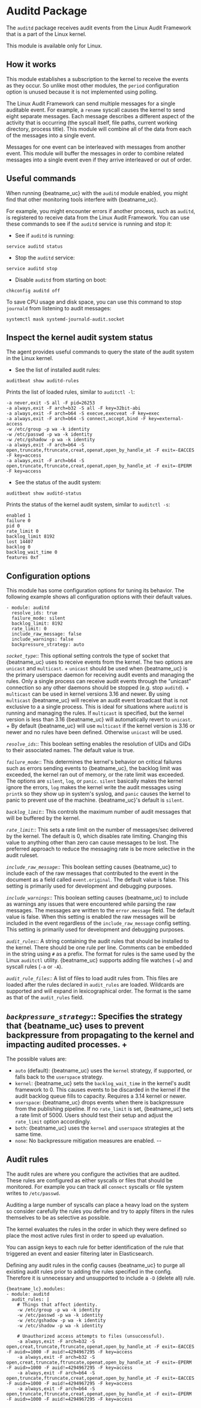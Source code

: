 # Auditd Package

The `auditd` package receives audit events from the Linux Audit Framework that
is a part of the Linux kernel.

This module is available only for Linux.


## How it works

This module establishes a subscription to the kernel to receive the events
as they occur. So unlike most other modules, the `period` configuration
option is unused because it is not implemented using polling.

The Linux Audit Framework can send multiple messages for a single auditable
event. For example, a `rename` syscall causes the kernel to send eight separate
messages. Each message describes a different aspect of the activity that is
occurring (the syscall itself, file paths, current working directory, process
title). This module will combine all of the data from each of the messages
into a single event.

Messages for one event can be interleaved with messages from another event. This
module will buffer the messages in order to combine related messages into a
single event even if they arrive interleaved or out of order.

## Useful commands

When running {beatname_uc} with the `auditd` module enabled, you might find
that other monitoring tools interfere with {beatname_uc}.

For example, you might encounter errors if another process, such as `auditd`, is
registered to receive data from the Linux Audit Framework. You can use these
commands to see if the `auditd` service is running and stop it:

* See if `auditd` is running:

```
service auditd status
```

* Stop the `auditd` service:

```
service auditd stop
```

* Disable `auditd` from starting on boot:

```
chkconfig auditd off
```

To save CPU usage and disk space, you can use this command to stop `journald`
from listening to audit messages:

```
systemctl mask systemd-journald-audit.socket
```


## Inspect the kernel audit system status

The agent provides useful commands to query the state of the audit system
in the Linux kernel.

* See the list of installed audit rules:

```
auditbeat show auditd-rules
```

Prints the list of loaded rules, similar to `auditctl -l`:

```shell
-a never,exit -S all -F pid=26253
-a always,exit -F arch=b32 -S all -F key=32bit-abi
-a always,exit -F arch=b64 -S execve,execveat -F key=exec
-a always,exit -F arch=b64 -S connect,accept,bind -F key=external-access
-w /etc/group -p wa -k identity
-w /etc/passwd -p wa -k identity
-w /etc/gshadow -p wa -k identity
-a always,exit -F arch=b64 -S open,truncate,ftruncate,creat,openat,open_by_handle_at -F exit=-EACCES -F key=access
-a always,exit -F arch=b64 -S open,truncate,ftruncate,creat,openat,open_by_handle_at -F exit=-EPERM -F key=access
```

* See the status of the audit system:

```
auditbeat show auditd-status
```

Prints the status of the kernel audit system, similar to `auditctl -s`:

```
enabled 1
failure 0
pid 0
rate_limit 0
backlog_limit 8192
lost 14407
backlog 0
backlog_wait_time 0
features 0xf
```

## Configuration options

This module has some configuration options for tuning its behavior. The
following example shows all configuration options with their default values.

```
- module: auditd
  resolve_ids: true
  failure_mode: silent
  backlog_limit: 8192
  rate_limit: 0
  include_raw_message: false
  include_warnings: false
  backpressure_strategy: auto
```

*`socket_type`*:: This optional setting controls the type of
socket that {beatname_uc} uses to receive events from the kernel. The two
options are `unicast` and `multicast`.
+
`unicast` should be used when {beatname_uc} is the primary userspace daemon for
receiving audit events and managing the rules. Only a single process can receive
audit events through the "unicast" connection so any other daemons should be
stopped (e.g. stop `auditd`).
+
`multicast` can be used in kernel versions 3.16 and newer. By using `multicast`
{beatname_uc} will receive an audit event broadcast that is not exclusive to a
a single process. This is ideal for situations where `auditd` is running and
managing the rules. If `multicast` is specified, but the kernel version is less
than 3.16 {beatname_uc} will automatically revert to `unicast`.
+
By default {beatname_uc} will use `multicast` if the kernel version is 3.16 or
newer and no rules have been defined. Otherwise `unicast` will be used.

*`resolve_ids`*:: This boolean setting enables the resolution of UIDs and
GIDs to their associated names. The default value is true.

*`failure_mode`*:: This determines the kernel's behavior on critical
failures such as errors sending events to {beatname_uc}, the backlog limit was
exceeded, the kernel ran out of memory, or the rate limit was exceeded. The
options are `silent`, `log`, or `panic`. `silent` basically makes the kernel
ignore the errors, `log` makes the kernel write the audit messages using
`printk` so they show up in system's syslog, and `panic` causes the kernel to
panic to prevent use of the machine. {beatname_uc}'s default is `silent`.

*`backlog_limit`*:: This controls the maximum number of audit messages
that will be buffered by the kernel.

*`rate_limit`*:: This sets a rate limit on the number of messages/sec
delivered by the kernel. The default is 0, which disables rate limiting.
Changing this value to anything other than zero can cause messages to be lost.
The preferred approach to reduce the messaging rate is be more selective in the
audit ruleset.

*`include_raw_message`*:: This boolean setting causes {beatname_uc} to
include each of the raw messages that contributed to the event in the document
as a field called `event.original`. The default value is false. This setting is
primarily used for development and debugging purposes.

*`include_warnings`*:: This boolean setting causes {beatname_uc} to
include as warnings any issues that were encountered while parsing the raw
messages. The messages are written to the `error.message` field. The default
value is false. When this setting is enabled the raw messages will be included
in the event regardless of the `include_raw_message` config setting. This
setting is primarily used for development and debugging purposes.

*`audit_rules`*:: A string containing the audit rules that should be
installed to the kernel. There should be one rule per line. Comments can be
embedded in the string using `#` as a prefix. The format for rules is the same
used by the Linux `auditctl` utility. {beatname_uc} supports adding file watches
(`-w`) and syscall rules (`-a` or `-A`).

*`audit_rule_files`*:: A list of files to load audit rules from. This files are
loaded after the rules declared in `audit_rules` are loaded. Wildcards are
supported and will expand in lexicographical order. The format is the same as
that of the `audit_rules` field.

*`backpressure_strategy`*:: Specifies the strategy that {beatname_uc} uses to
prevent backpressure from propagating to the kernel and impacting audited
processes.
+
--
The possible values are:

- `auto` (default): {beatname_uc} uses the `kernel` strategy, if supported, or
falls back to the `userspace` strategy.
- `kernel`: {beatname_uc} sets the `backlog_wait_time` in the kernel's
audit framework to 0. This causes events to be discarded in the kernel if
the audit backlog queue fills to capacity. Requires a 3.14 kernel or
newer.
- `userspace`: {beatname_uc} drops events when there is backpressure
from the publishing pipeline. If no `rate_limit` is set, {beatname_uc} sets a rate
limit of 5000. Users should test their setup and adjust the `rate_limit`
option accordingly.
- `both`: {beatname_uc} uses the `kernel` and `userspace` strategies at the same
time.
- `none`: No backpressure mitigation measures are enabled.
--

## Audit rules

The audit rules are where you configure the activities that are audited. These
rules are configured as either syscalls or files that should be monitored. For
example you can track all `connect` syscalls or file system writes to
`/etc/passwd`.

Auditing a large number of syscalls can place a heavy load on the system so
consider carefully the rules you define and try to apply filters in the rules
themselves to be as selective as possible.

The kernel evaluates the rules in the order in which they were defined so place
the most active rules first in order to speed up evaluation.

You can assign keys to each rule for better identification of the rule that
triggered an event and easier filtering later in Elasticsearch.

Defining any audit rules in the config causes {beatname_uc} to purge all
existing audit rules prior to adding the rules specified in the config.
Therefore it is unnecessary and unsupported to include a `-D` (delete all) rule.

```
{beatname_lc}.modules:
- module: auditd
  audit_rules: |
    # Things that affect identity.
    -w /etc/group -p wa -k identity
    -w /etc/passwd -p wa -k identity
    -w /etc/gshadow -p wa -k identity
    -w /etc/shadow -p wa -k identity

    # Unauthorized access attempts to files (unsuccessful).
    -a always,exit -F arch=b32 -S open,creat,truncate,ftruncate,openat,open_by_handle_at -F exit=-EACCES -F auid>=1000 -F auid!=4294967295 -F key=access
    -a always,exit -F arch=b32 -S open,creat,truncate,ftruncate,openat,open_by_handle_at -F exit=-EPERM -F auid>=1000 -F auid!=4294967295 -F key=access
    -a always,exit -F arch=b64 -S open,truncate,ftruncate,creat,openat,open_by_handle_at -F exit=-EACCES -F auid>=1000 -F auid!=4294967295 -F key=access
    -a always,exit -F arch=b64 -S open,truncate,ftruncate,creat,openat,open_by_handle_at -F exit=-EPERM -F auid>=1000 -F auid!=4294967295 -F key=access
```
